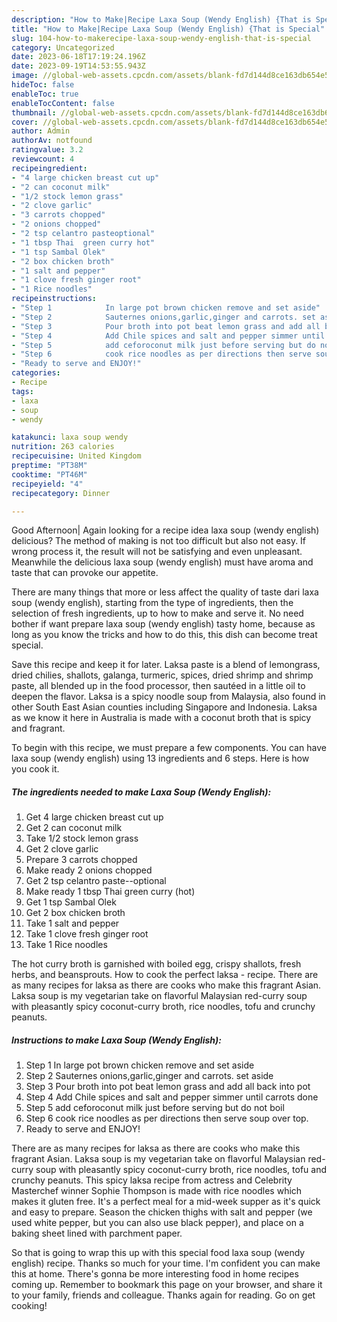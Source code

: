 ```yaml
---
description: "How to Make|Recipe Laxa Soup (Wendy English) {That is Special"
title: "How to Make|Recipe Laxa Soup (Wendy English) {That is Special"
slug: 104-how-to-makerecipe-laxa-soup-wendy-english-that-is-special
category: Uncategorized
date: 2023-06-18T17:19:24.196Z
date: 2023-09-19T14:53:55.943Z
image: //global-web-assets.cpcdn.com/assets/blank-fd7d144d8ce163db654e5a02c40b08a2775adb7897d16e4062681dc7e1b2800f.png
hideToc: false
enableToc: true
enableTocContent: false
thumbnail: //global-web-assets.cpcdn.com/assets/blank-fd7d144d8ce163db654e5a02c40b08a2775adb7897d16e4062681dc7e1b2800f.png
cover: //global-web-assets.cpcdn.com/assets/blank-fd7d144d8ce163db654e5a02c40b08a2775adb7897d16e4062681dc7e1b2800f.png
author: Admin
authorAv: notfound
ratingvalue: 3.2
reviewcount: 4
recipeingredient:
- "4 large chicken breast cut up"
- "2 can coconut milk"
- "1/2 stock lemon grass"
- "2 clove garlic"
- "3 carrots chopped"
- "2 onions chopped"
- "2 tsp celantro pasteoptional"
- "1 tbsp Thai  green curry hot"
- "1 tsp Sambal Olek"
- "2 box chicken broth"
- "1 salt and pepper"
- "1 clove fresh ginger root"
- "1 Rice noodles"
recipeinstructions:
- "Step 1            In large pot brown chicken remove and set aside"
- "Step 2            Sauternes onions,garlic,ginger and carrots. set aside"
- "Step 3            Pour broth into pot beat lemon grass and add all back into pot"
- "Step 4            Add Chile spices and salt and pepper simmer until carrots done"
- "Step 5            add ceforoconut milk just before serving but do not boil"
- "Step 6            cook rice noodles as per directions then serve soup over top."
- "Ready to serve and ENJOY!"
categories:
- Recipe
tags:
- laxa
- soup
- wendy

katakunci: laxa soup wendy 
nutrition: 263 calories
recipecuisine: United Kingdom
preptime: "PT38M"
cooktime: "PT46M"
recipeyield: "4"
recipecategory: Dinner

---
```



Good Afternoon| Again looking for a recipe idea laxa soup (wendy english) delicious? The method of making is not too difficult but also not easy. If wrong process it, the result will not be satisfying and even unpleasant. Meanwhile the delicious laxa soup (wendy english) must have aroma and taste that can provoke our appetite.






There are many things that more or less affect the quality of taste dari laxa soup (wendy english), starting from the type of ingredients, then the selection of fresh ingredients, up to how to make and serve it. No need bother if want prepare laxa soup (wendy english) tasty home, because as long as you know the tricks and how to do this, this dish can become treat special.


Save this recipe and keep it for later. Laksa paste is a blend of lemongrass, dried chilies, shallots, galanga, turmeric, spices, dried shrimp and shrimp paste, all blended up in the food processor, then sautéed in a little oil to deepen the flavor. Laksa is a spicy noodle soup from Malaysia, also found in other South East Asian counties including Singapore and Indonesia. Laksa as we know it here in Australia is made with a coconut broth that is spicy and fragrant.


To begin with this recipe, we must prepare a few components. You can have laxa soup (wendy english) using 13 ingredients and 6 steps. Here is how you cook it.

<!--inarticleads1-->

##### The ingredients needed to make Laxa Soup (Wendy English):

1. Get 4 large chicken breast cut up
1. Get 2 can coconut milk
1. Take 1/2 stock lemon grass
1. Get 2 clove garlic
1. Prepare 3 carrots chopped
1. Make ready 2 onions chopped
1. Get 2 tsp celantro paste--optional
1. Make ready 1 tbsp Thai  green curry (hot)
1. Get 1 tsp Sambal Olek
1. Get 2 box chicken broth
1. Take 1 salt and pepper
1. Take 1 clove fresh ginger root
1. Take 1 Rice noodles


The hot curry broth is garnished with boiled egg, crispy shallots, fresh herbs, and beansprouts. How to cook the perfect laksa - recipe. There are as many recipes for laksa as there are cooks who make this fragrant Asian. Laksa soup is my vegetarian take on flavorful Malaysian red-curry soup with pleasantly spicy coconut-curry broth, rice noodles, tofu and crunchy peanuts. 

<!--inarticleads2-->

##### Instructions to make Laxa Soup (Wendy English):

1. Step 1            In large pot brown chicken remove and set aside
1. Step 2            Sauternes onions,garlic,ginger and carrots. set aside
1. Step 3            Pour broth into pot beat lemon grass and add all back into pot
1. Step 4            Add Chile spices and salt and pepper simmer until carrots done
1. Step 5            add ceforoconut milk just before serving but do not boil
1. Step 6            cook rice noodles as per directions then serve soup over top.
1. Ready to serve and ENJOY!

There are as many recipes for laksa as there are cooks who make this fragrant Asian. Laksa soup is my vegetarian take on flavorful Malaysian red-curry soup with pleasantly spicy coconut-curry broth, rice noodles, tofu and crunchy peanuts. This spicy laksa recipe from actress and Celebrity Masterchef winner Sophie Thompson is made with rice noodles which makes it gluten free. It&#39;s a perfect meal for a mid-week supper as it&#39;s quick and easy to prepare. Season the chicken thighs with salt and pepper (we used white pepper, but you can also use black pepper), and place on a baking sheet lined with parchment paper. 

So that is going to wrap this up with this special food laxa soup (wendy english) recipe. Thanks so much for your time. I'm confident you can make this at home. There's gonna be more interesting food in home recipes coming up. Remember to bookmark this page on your browser, and share it to your family, friends and colleague. Thanks again for reading. Go on get cooking!
